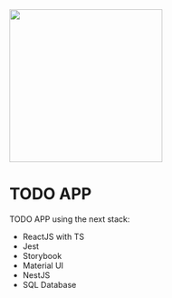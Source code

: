 <img src="https://cdn.icon-icons.com/icons2/2699/PNG/512/nestjs_logo_icon_169927.png" width="270px" />

# TODO APP

TODO APP using the next stack:

- ReactJS with TS
- Jest
- Storybook
- Material UI
- NestJS
- SQL Database
